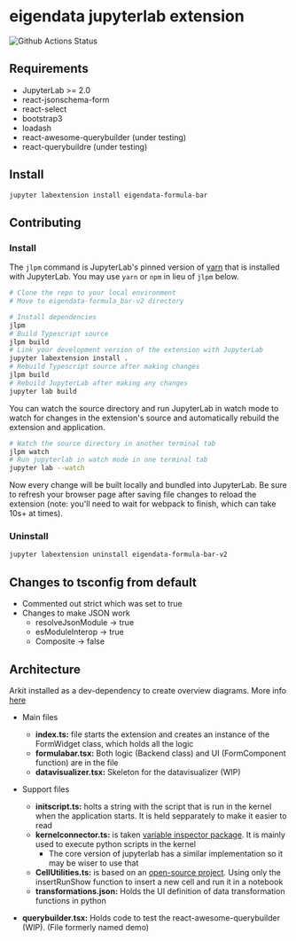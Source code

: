 # eigendata jupyterlab extension

![Github Actions Status](https://github.com/my_name/myextension/workflows/Build/badge.svg)

## Requirements

* JupyterLab >= 2.0
* react-jsonschema-form
* react-select
* bootstrap3
* loadash
* react-awesome-querybuilder (under testing)
* react-querybuildre (under testing)

## Install

```bash
jupyter labextension install eigendata-formula-bar
```

## Contributing

### Install

The `jlpm` command is JupyterLab's pinned version of
[yarn](https://yarnpkg.com/) that is installed with JupyterLab. You may use
`yarn` or `npm` in lieu of `jlpm` below.

```bash
# Clone the repo to your local environment
# Move to eigendata-formula_bar-v2 directory

# Install dependencies
jlpm
# Build Typescript source
jlpm build
# Link your development version of the extension with JupyterLab
jupyter labextension install .
# Rebuild Typescript source after making changes
jlpm build
# Rebuild JupyterLab after making any changes
jupyter lab build
```

You can watch the source directory and run JupyterLab in watch mode to watch for changes in the extension's source and automatically rebuild the extension and application.

```bash
# Watch the source directory in another terminal tab
jlpm watch
# Run jupyterlab in watch mode in one terminal tab
jupyter lab --watch
```

Now every change will be built locally and bundled into JupyterLab. Be sure to refresh your browser page after saving file changes to reload the extension (note: you'll need to wait for webpack to finish, which can take 10s+ at times).

### Uninstall

```bash
jupyter labextension uninstall eigendata-formula-bar-v2
```

## Changes to tsconfig from default

* Commented out strict which was set to true
* Changes to make JSON work
  * resolveJsonModule -> true
  * esModuleInterop -> true
  * Composite -> false

## Architecture

Arkit installed as a dev-dependency to create overview diagrams. More info [here](https://github.com/dyatko/arkit)

- Main files

  - **index.ts:** file starts the extension and creates an instance of the FormWidget class, which holds all the logic
  - **formulabar.tsx:** Both logic (Backend class) and UI (FormComponent function) are in the file
  - **datavisualizer.tsx:** Skeleton for the datavisualizer (WIP)

- Support files

  - **initscript.ts:** holts a string with the script that is run in the kernel when the application starts. It is held sepparately to make it easier to read
  - **kernelconnector.ts:** is taken [variable inspector package](https://github.com/lckr/jupyterlab-variableInspector). It is mainly used to execute python scripts in the kernel
    - The core version of jupyterlab has a similar implementation so it may be wiser to use that 
  - **CellUtilities.ts:** is based on an [open-source project](https://github.com/CDAT/jupyter-vcdat/blob/master/src/CellUtilities.ts). Using only the insertRunShow function to insert a new cell and run it in a notebook
  - **transformations.json:** Holds the UI definition of data transformation functions in python
- **querybuilder.tsx:** Holds code to test the react-awesome-querybuilder (WIP). (File formerly named demo)
  
  
